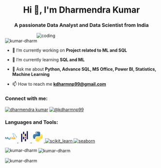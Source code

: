 <h1 align="center">Hi 👋, I'm Dharmendra Kumar</h1>
<h3 align="center">A passionate Data Analyst and Data Scientist from India</h3>

<img align="right" alt="coding" width="400" src="https://gfycat.com/cheeryseparategoldeneye">

<p align="left"> <img src="https://komarev.com/ghpvc/?username=kumar-dharm&label=Profile%20views&color=0e75b6&style=flat" alt="kumar-dharm" /> </p>

- 🔭 I’m currently working on **Project related to ML and SQL**

- 🌱 I’m currently learning **SQL and ML**

- 💬 Ask me about **Python, Advance SQL, MS Office, Power BI, Statistics, Machine Learning**

- 📫 How to reach me **kdharmnp99@gmail.com**

<h3 align="left">Connect with me:</h3>
<p align="left">
<a href="https://linkedin.com/in/dharmendra kumar" target="blank"><img align="center" src="https://raw.githubusercontent.com/rahuldkjain/github-profile-readme-generator/master/src/images/icons/Social/linked-in-alt.svg" alt="dharmendra kumar" height="30" width="40" /></a>
<a href="https://www.hackerrank.com/@kdharmnp99" target="blank"><img align="center" src="https://raw.githubusercontent.com/rahuldkjain/github-profile-readme-generator/master/src/images/icons/Social/hackerrank.svg" alt="@kdharmnp99" height="30" width="40" /></a>
</p>

<h3 align="left">Languages and Tools:</h3>
<p align="left"> <a href="https://www.mysql.com/" target="_blank" rel="noreferrer"> <img src="https://raw.githubusercontent.com/devicons/devicon/master/icons/mysql/mysql-original-wordmark.svg" alt="mysql" width="40" height="40"/> </a> <a href="https://pandas.pydata.org/" target="_blank" rel="noreferrer"> <img src="https://raw.githubusercontent.com/devicons/devicon/2ae2a900d2f041da66e950e4d48052658d850630/icons/pandas/pandas-original.svg" alt="pandas" width="40" height="40"/> </a> <a href="https://www.python.org" target="_blank" rel="noreferrer"> <img src="https://raw.githubusercontent.com/devicons/devicon/master/icons/python/python-original.svg" alt="python" width="40" height="40"/> </a> <a href="https://scikit-learn.org/" target="_blank" rel="noreferrer"> <img src="https://upload.wikimedia.org/wikipedia/commons/0/05/Scikit_learn_logo_small.svg" alt="scikit_learn" width="40" height="40"/> </a> <a href="https://seaborn.pydata.org/" target="_blank" rel="noreferrer"> <img src="https://seaborn.pydata.org/_images/logo-mark-lightbg.svg" alt="seaborn" width="40" height="40"/> </a> </p>

<p><img align="left" src="https://github-readme-stats.vercel.app/api/top-langs?username=kumar-dharm&show_icons=true&locale=en&layout=compact" alt="kumar-dharm" /></p>

<p>&nbsp;<img align="center" src="https://github-readme-stats.vercel.app/api?username=kumar-dharm&show_icons=true&locale=en" alt="kumar-dharm" /></p>

<p><img align="center" src="https://github-readme-streak-stats.herokuapp.com/?user=kumar-dharm&" alt="kumar-dharm" /></p>
